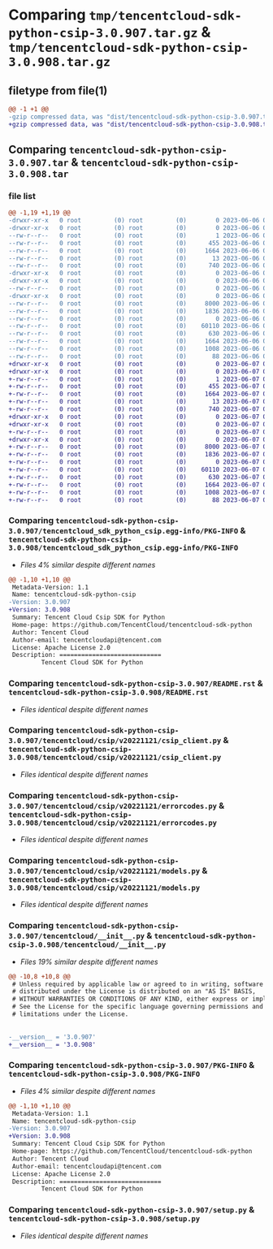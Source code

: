 # Comparing `tmp/tencentcloud-sdk-python-csip-3.0.907.tar.gz` & `tmp/tencentcloud-sdk-python-csip-3.0.908.tar.gz`

## filetype from file(1)

```diff
@@ -1 +1 @@
-gzip compressed data, was "dist/tencentcloud-sdk-python-csip-3.0.907.tar", last modified: Tue Jun  6 02:23:37 2023, max compression
+gzip compressed data, was "dist/tencentcloud-sdk-python-csip-3.0.908.tar", last modified: Wed Jun  7 00:21:32 2023, max compression
```

## Comparing `tencentcloud-sdk-python-csip-3.0.907.tar` & `tencentcloud-sdk-python-csip-3.0.908.tar`

### file list

```diff
@@ -1,19 +1,19 @@
-drwxr-xr-x   0 root         (0) root         (0)        0 2023-06-06 02:23:37.000000 tencentcloud-sdk-python-csip-3.0.907/
-drwxr-xr-x   0 root         (0) root         (0)        0 2023-06-06 02:23:37.000000 tencentcloud-sdk-python-csip-3.0.907/tencentcloud_sdk_python_csip.egg-info/
--rw-r--r--   0 root         (0) root         (0)        1 2023-06-06 02:23:37.000000 tencentcloud-sdk-python-csip-3.0.907/tencentcloud_sdk_python_csip.egg-info/dependency_links.txt
--rw-r--r--   0 root         (0) root         (0)      455 2023-06-06 02:23:37.000000 tencentcloud-sdk-python-csip-3.0.907/tencentcloud_sdk_python_csip.egg-info/SOURCES.txt
--rw-r--r--   0 root         (0) root         (0)     1664 2023-06-06 02:23:37.000000 tencentcloud-sdk-python-csip-3.0.907/tencentcloud_sdk_python_csip.egg-info/PKG-INFO
--rw-r--r--   0 root         (0) root         (0)       13 2023-06-06 02:23:37.000000 tencentcloud-sdk-python-csip-3.0.907/tencentcloud_sdk_python_csip.egg-info/top_level.txt
--rw-r--r--   0 root         (0) root         (0)      740 2023-06-06 02:23:37.000000 tencentcloud-sdk-python-csip-3.0.907/README.rst
-drwxr-xr-x   0 root         (0) root         (0)        0 2023-06-06 02:23:37.000000 tencentcloud-sdk-python-csip-3.0.907/tencentcloud/
-drwxr-xr-x   0 root         (0) root         (0)        0 2023-06-06 02:23:37.000000 tencentcloud-sdk-python-csip-3.0.907/tencentcloud/csip/
--rw-r--r--   0 root         (0) root         (0)        0 2023-06-06 02:23:37.000000 tencentcloud-sdk-python-csip-3.0.907/tencentcloud/csip/__init__.py
-drwxr-xr-x   0 root         (0) root         (0)        0 2023-06-06 02:23:37.000000 tencentcloud-sdk-python-csip-3.0.907/tencentcloud/csip/v20221121/
--rw-r--r--   0 root         (0) root         (0)     8000 2023-06-06 02:23:37.000000 tencentcloud-sdk-python-csip-3.0.907/tencentcloud/csip/v20221121/csip_client.py
--rw-r--r--   0 root         (0) root         (0)     1836 2023-06-06 02:23:37.000000 tencentcloud-sdk-python-csip-3.0.907/tencentcloud/csip/v20221121/errorcodes.py
--rw-r--r--   0 root         (0) root         (0)        0 2023-06-06 02:23:37.000000 tencentcloud-sdk-python-csip-3.0.907/tencentcloud/csip/v20221121/__init__.py
--rw-r--r--   0 root         (0) root         (0)    60110 2023-06-06 02:23:37.000000 tencentcloud-sdk-python-csip-3.0.907/tencentcloud/csip/v20221121/models.py
--rw-r--r--   0 root         (0) root         (0)      630 2023-06-06 02:23:37.000000 tencentcloud-sdk-python-csip-3.0.907/tencentcloud/__init__.py
--rw-r--r--   0 root         (0) root         (0)     1664 2023-06-06 02:23:37.000000 tencentcloud-sdk-python-csip-3.0.907/PKG-INFO
--rw-r--r--   0 root         (0) root         (0)     1008 2023-06-06 02:23:37.000000 tencentcloud-sdk-python-csip-3.0.907/setup.py
--rw-r--r--   0 root         (0) root         (0)       88 2023-06-06 02:23:37.000000 tencentcloud-sdk-python-csip-3.0.907/setup.cfg
+drwxr-xr-x   0 root         (0) root         (0)        0 2023-06-07 00:21:32.000000 tencentcloud-sdk-python-csip-3.0.908/
+drwxr-xr-x   0 root         (0) root         (0)        0 2023-06-07 00:21:32.000000 tencentcloud-sdk-python-csip-3.0.908/tencentcloud_sdk_python_csip.egg-info/
+-rw-r--r--   0 root         (0) root         (0)        1 2023-06-07 00:21:32.000000 tencentcloud-sdk-python-csip-3.0.908/tencentcloud_sdk_python_csip.egg-info/dependency_links.txt
+-rw-r--r--   0 root         (0) root         (0)      455 2023-06-07 00:21:32.000000 tencentcloud-sdk-python-csip-3.0.908/tencentcloud_sdk_python_csip.egg-info/SOURCES.txt
+-rw-r--r--   0 root         (0) root         (0)     1664 2023-06-07 00:21:32.000000 tencentcloud-sdk-python-csip-3.0.908/tencentcloud_sdk_python_csip.egg-info/PKG-INFO
+-rw-r--r--   0 root         (0) root         (0)       13 2023-06-07 00:21:32.000000 tencentcloud-sdk-python-csip-3.0.908/tencentcloud_sdk_python_csip.egg-info/top_level.txt
+-rw-r--r--   0 root         (0) root         (0)      740 2023-06-07 00:21:32.000000 tencentcloud-sdk-python-csip-3.0.908/README.rst
+drwxr-xr-x   0 root         (0) root         (0)        0 2023-06-07 00:21:32.000000 tencentcloud-sdk-python-csip-3.0.908/tencentcloud/
+drwxr-xr-x   0 root         (0) root         (0)        0 2023-06-07 00:21:32.000000 tencentcloud-sdk-python-csip-3.0.908/tencentcloud/csip/
+-rw-r--r--   0 root         (0) root         (0)        0 2023-06-07 00:21:32.000000 tencentcloud-sdk-python-csip-3.0.908/tencentcloud/csip/__init__.py
+drwxr-xr-x   0 root         (0) root         (0)        0 2023-06-07 00:21:32.000000 tencentcloud-sdk-python-csip-3.0.908/tencentcloud/csip/v20221121/
+-rw-r--r--   0 root         (0) root         (0)     8000 2023-06-07 00:21:32.000000 tencentcloud-sdk-python-csip-3.0.908/tencentcloud/csip/v20221121/csip_client.py
+-rw-r--r--   0 root         (0) root         (0)     1836 2023-06-07 00:21:32.000000 tencentcloud-sdk-python-csip-3.0.908/tencentcloud/csip/v20221121/errorcodes.py
+-rw-r--r--   0 root         (0) root         (0)        0 2023-06-07 00:21:32.000000 tencentcloud-sdk-python-csip-3.0.908/tencentcloud/csip/v20221121/__init__.py
+-rw-r--r--   0 root         (0) root         (0)    60110 2023-06-07 00:21:32.000000 tencentcloud-sdk-python-csip-3.0.908/tencentcloud/csip/v20221121/models.py
+-rw-r--r--   0 root         (0) root         (0)      630 2023-06-07 00:21:32.000000 tencentcloud-sdk-python-csip-3.0.908/tencentcloud/__init__.py
+-rw-r--r--   0 root         (0) root         (0)     1664 2023-06-07 00:21:32.000000 tencentcloud-sdk-python-csip-3.0.908/PKG-INFO
+-rw-r--r--   0 root         (0) root         (0)     1008 2023-06-07 00:21:32.000000 tencentcloud-sdk-python-csip-3.0.908/setup.py
+-rw-r--r--   0 root         (0) root         (0)       88 2023-06-07 00:21:32.000000 tencentcloud-sdk-python-csip-3.0.908/setup.cfg
```

### Comparing `tencentcloud-sdk-python-csip-3.0.907/tencentcloud_sdk_python_csip.egg-info/PKG-INFO` & `tencentcloud-sdk-python-csip-3.0.908/tencentcloud_sdk_python_csip.egg-info/PKG-INFO`

 * *Files 4% similar despite different names*

```diff
@@ -1,10 +1,10 @@
 Metadata-Version: 1.1
 Name: tencentcloud-sdk-python-csip
-Version: 3.0.907
+Version: 3.0.908
 Summary: Tencent Cloud Csip SDK for Python
 Home-page: https://github.com/TencentCloud/tencentcloud-sdk-python
 Author: Tencent Cloud
 Author-email: tencentcloudapi@tencent.com
 License: Apache License 2.0
 Description: ============================
         Tencent Cloud SDK for Python
```

### Comparing `tencentcloud-sdk-python-csip-3.0.907/README.rst` & `tencentcloud-sdk-python-csip-3.0.908/README.rst`

 * *Files identical despite different names*

### Comparing `tencentcloud-sdk-python-csip-3.0.907/tencentcloud/csip/v20221121/csip_client.py` & `tencentcloud-sdk-python-csip-3.0.908/tencentcloud/csip/v20221121/csip_client.py`

 * *Files identical despite different names*

### Comparing `tencentcloud-sdk-python-csip-3.0.907/tencentcloud/csip/v20221121/errorcodes.py` & `tencentcloud-sdk-python-csip-3.0.908/tencentcloud/csip/v20221121/errorcodes.py`

 * *Files identical despite different names*

### Comparing `tencentcloud-sdk-python-csip-3.0.907/tencentcloud/csip/v20221121/models.py` & `tencentcloud-sdk-python-csip-3.0.908/tencentcloud/csip/v20221121/models.py`

 * *Files identical despite different names*

### Comparing `tencentcloud-sdk-python-csip-3.0.907/tencentcloud/__init__.py` & `tencentcloud-sdk-python-csip-3.0.908/tencentcloud/__init__.py`

 * *Files 19% similar despite different names*

```diff
@@ -10,8 +10,8 @@
 # Unless required by applicable law or agreed to in writing, software
 # distributed under the License is distributed on an "AS IS" BASIS,
 # WITHOUT WARRANTIES OR CONDITIONS OF ANY KIND, either express or implied.
 # See the License for the specific language governing permissions and
 # limitations under the License.
 
 
-__version__ = '3.0.907'
+__version__ = '3.0.908'
```

### Comparing `tencentcloud-sdk-python-csip-3.0.907/PKG-INFO` & `tencentcloud-sdk-python-csip-3.0.908/PKG-INFO`

 * *Files 4% similar despite different names*

```diff
@@ -1,10 +1,10 @@
 Metadata-Version: 1.1
 Name: tencentcloud-sdk-python-csip
-Version: 3.0.907
+Version: 3.0.908
 Summary: Tencent Cloud Csip SDK for Python
 Home-page: https://github.com/TencentCloud/tencentcloud-sdk-python
 Author: Tencent Cloud
 Author-email: tencentcloudapi@tencent.com
 License: Apache License 2.0
 Description: ============================
         Tencent Cloud SDK for Python
```

### Comparing `tencentcloud-sdk-python-csip-3.0.907/setup.py` & `tencentcloud-sdk-python-csip-3.0.908/setup.py`

 * *Files identical despite different names*

